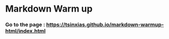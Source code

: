 # Markdown Warm up

### Go to the page : https://tsinxias.github.io/markdown-warmup-html/index.html
